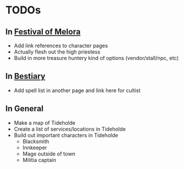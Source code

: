 # TODOs

## In [Festival of Melora](story/part_one/festival_of_melora.md)
* Add link references to character pages
* Actually flesh out the high priestess
* Build in more treasure huntery kind of options (vendor/stall/npc, etc)

## In [Bestiary](appendices/bestiary.md)
* Add spell list in another page and link here for cultist

## In General
* Make a map of Tideholde
* Create a list of services/locations in Tideholde
* Build out important characters in Tideholde
	* Blacksmith
	* Innkeeper
	* Mage outside of town
	* Militia captain
